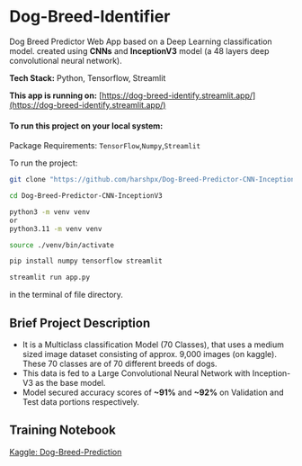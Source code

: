 # Dog-Breed-Identifier
Dog Breed Predictor Web App based on a Deep Learning classification model. created using **CNNs** and **InceptionV3** model (a 48 layers deep convolutional neural network).

**Tech Stack:** Python, Tensorflow, Streamlit

**This app is running on:** [https://dog-breed-identify.streamlit.app/](https://dog-breed-identify.streamlit.app/)

#### To run this project on your local system: 
Package Requirements: `TensorFlow`,`Numpy`,`Streamlit`

To run the project:

```bash
git clone "https://github.com/harshpx/Dog-Breed-Predictor-CNN-InceptionV3.git"

cd Dog-Breed-Predictor-CNN-InceptionV3

python3 -m venv venv 
or 
python3.11 -m venv venv

source ./venv/bin/activate

pip install numpy tensorflow streamlit

streamlit run app.py
```

in the terminal of file directory.

## Brief Project Description
* It is a Multiclass classification Model (70 Classes), that uses a medium sized image dataset consisting of approx. 9,000 images (on kaggle). These 70 classes are of 70 different breeds of dogs.
* This data is fed to a Large Convolutional Neural Network with Inception-V3 as the base model.
* Model secured accuracy scores of **~91%** and **~92%** on Validation and Test data portions respectively.

## Training Notebook
[Kaggle: Dog-Breed-Prediction](https://www.kaggle.com/code/harshpriye/dogs-breed-prediction-cnn-inceptionv3/notebook)
